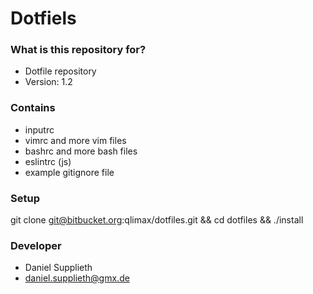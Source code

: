 # Dotfiels #

### What is this repository for? ###

* Dotfile repository
* Version: 1.2

### Contains ###

* inputrc
* vimrc and more vim files
* bashrc and more bash files
* eslintrc (js)
* example gitignore file

### Setup ###

git clone git@bitbucket.org:qlimax/dotfiles.git && cd dotfiles && ./install


### Developer ###

* Daniel Supplieth
* daniel.supplieth@gmx.de